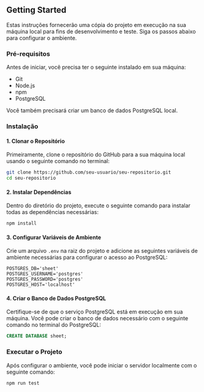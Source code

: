 ## Getting Started

Estas instruções fornecerão uma cópia do projeto em execução na sua máquina local para fins de desenvolvimento e teste. Siga os passos abaixo para configurar o ambiente.

### Pré-requisitos

Antes de iniciar, você precisa ter o seguinte instalado em sua máquina:
- Git
- Node.js
- npm
- PostgreSQL

Você também precisará criar um banco de dados PostgreSQL local.

### Instalação

#### 1. Clonar o Repositório

Primeiramente, clone o repositório do GitHub para a sua máquina local usando o seguinte comando no terminal:

```bash
git clone https://github.com/seu-usuario/seu-repositorio.git
cd seu-repositorio
```

#### 2. Instalar Dependências

Dentro do diretório do projeto, execute o seguinte comando para instalar todas as dependências necessárias:

```bash
npm install
```

#### 3. Configurar Variáveis de Ambiente

Crie um arquivo `.env` na raiz do projeto e adicione as seguintes variáveis de ambiente necessárias para configurar o acesso ao PostgreSQL:

```
POSTGRES_DB='sheet'
POSTGRES_USERNAME='postgres'
POSTGRES_PASSWORD='postgres'
POSTGRES_HOST='localhost'
```

#### 4. Criar o Banco de Dados PostgreSQL

Certifique-se de que o serviço PostgreSQL está em execução em sua máquina. Você pode criar o banco de dados necessário com o seguinte comando no terminal do PostgreSQL:

```sql
CREATE DATABASE sheet;
```

### Executar o Projeto

Após configurar o ambiente, você pode iniciar o servidor localmente com o seguinte comando:

```bash
npm run test
```

